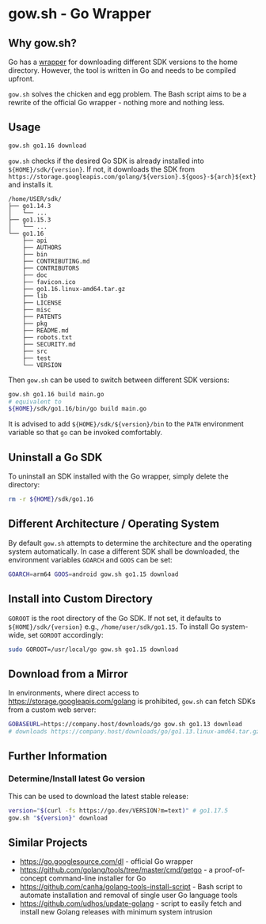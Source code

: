 # gow&#46;sh - Go Wrapper

## Why gow&#46;sh?

Go has a [wrapper](https://go.googlesource.com/dl) for downloading different SDK versions to the home directory.
However, the tool is written in Go and needs to be compiled upfront.

`gow.sh` solves the chicken and egg problem.
The Bash script aims to be a rewrite of the official Go wrapper - nothing more and nothing less.

## Usage

```bash
gow.sh go1.16 download
```

`gow.sh` checks if the desired Go SDK is already installed into `${HOME}/sdk/{version}`.
If not, it downloads the SDK from `https://storage.googleapis.com/golang/${version}.${goos}-${arch}${ext}` and installs it.

```plain
/home/USER/sdk/
├── go1.14.3
│   └── ...
├── go1.15.3
│   └── ...
└── go1.16
    ├── api
    ├── AUTHORS
    ├── bin
    ├── CONTRIBUTING.md
    ├── CONTRIBUTORS
    ├── doc
    ├── favicon.ico
    ├── go1.16.linux-amd64.tar.gz
    ├── lib
    ├── LICENSE
    ├── misc
    ├── PATENTS
    ├── pkg
    ├── README.md
    ├── robots.txt
    ├── SECURITY.md
    ├── src
    ├── test
    └── VERSION
```

Then `gow.sh` can be used to switch between different SDK versions:

```bash
gow.sh go1.16 build main.go
# equivalent to
${HOME}/sdk/go1.16/bin/go build main.go
```

It is advised to add `${HOME}/sdk/${version}/bin` to the `PATH` environment variable so that `go` can be invoked comfortably.

## Uninstall a Go SDK

To uninstall an SDK installed with the Go wrapper, simply delete the directory:

```bash
rm -r ${HOME}/sdk/go1.16
```

## Different Architecture / Operating System

By default `gow.sh` attempts to determine the architecture and the operating system automatically.
In case a different SDK shall be downloaded, the environment variables `GOARCH` and `GOOS` can be set:

```bash
GOARCH=arm64 GOOS=android gow.sh go1.15 download
```

## Install into Custom Directory

`GOROOT` is the root directory of the Go SDK.
If not set, it defaults to `${HOME}/sdk/{version}` e.g., `/home/user/sdk/go1.15`.
To install Go system-wide, set `GOROOT` accordingly:

```bash
sudo GOROOT=/usr/local/go gow.sh go1.15 download
```

## Download from a Mirror

In environments, where direct access to <https://storage.googleapis.com/golang> is prohibited, `gow.sh` can fetch SDKs from a custom web server:

```bash
GOBASEURL=https://company.host/downloads/go gow.sh go1.13 download
# downloads https://company.host/downloads/go/go1.13.linux-amd64.tar.gz (on Linux)
```

## Further Information

### Determine/Install latest Go version

This can be used to download the latest stable release:

```bash
version="$(curl -fs https://go.dev/VERSION?m=text)" # go1.17.5
gow.sh "${version}" download
```

## Similar Projects

* <https://go.googlesource.com/dl> - official Go wrapper
* <https://github.com/golang/tools/tree/master/cmd/getgo> - a proof-of-concept command-line installer for Go
* <https://github.com/canha/golang-tools-install-script> - Bash script to automate installation and removal of single user Go language tools
* <https://github.com/udhos/update-golang> - script to easily fetch and install new Golang releases with minimum system intrusion
